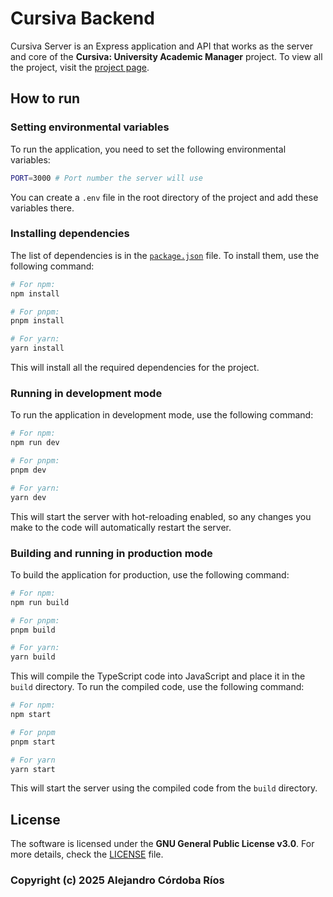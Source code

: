 # Cursiva Backend

Cursiva Server is an Express application and API that works as the server and core of the **Cursiva: University Academic Manager** project. To view all the project, visit the [project page](https://github.com/users/lejito/projects/4?pane=info).

## How to run

### Setting environmental variables

To run the application, you need to set the following environmental variables:

```bash
PORT=3000 # Port number the server will use
```

You can create a `.env` file in the root directory of the project and add these variables there.

### Installing dependencies

The list of dependencies is in the [`package.json`](package.json) file. To install them, use the following command:

```bash
# For npm:
npm install

# For pnpm:
pnpm install

# For yarn:
yarn install
```

This will install all the required dependencies for the project.

### Running in development mode

To run the application in development mode, use the following command:

```bash
# For npm:
npm run dev

# For pnpm:
pnpm dev

# For yarn:
yarn dev
```

This will start the server with hot-reloading enabled, so any changes you make to the code will automatically restart the server.

### Building and running in production mode

To build the application for production, use the following command:

```bash
# For npm:
npm run build

# For pnpm:
pnpm build

# For yarn:
yarn build
```

This will compile the TypeScript code into JavaScript and place it in the `build` directory. To run the compiled code, use the following command:

```bash
# For npm:
npm start

# For pnpm
pnpm start

# For yarn
yarn start
```

This will start the server using the compiled code from the `build` directory.

## License

The software is licensed under the **GNU General Public License v3.0**. For more details, check the [LICENSE](LICENSE) file.

### Copyright (c) 2025 Alejandro Córdoba Ríos
